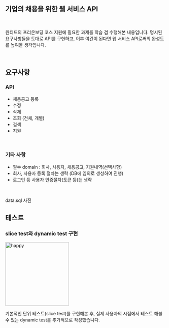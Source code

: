## 기업의 채용을 위한 웹 서비스 API

<br>

원티드의 프리온보딩 코스 지원에 필요한 과제를 학습 겸 수행해본 내용입니다.
명시된 요구사항들을 토대로 API를 구현하고, 이후 여건이 된다면 웹 서비스 API로써의 완성도를 높여볼 생각입니다.

<br>

## 요구사항

### API

- 채용공고 등록
- 수정
- 삭제
- 조회 (전체, 개별)
- 검색
- 지원

<br>

### 기타 사항
- 필수 domain : 회사, 사용자, 채용공고, 지원내역(선택사항)
- 회사, 사용자 등록 절차는 생략 (DB에 임의로 생성하여 진행)
- 로그인 등 사용자 인증절차(토큰 등)는 생략
   
<br>

data.sql
사진



## 테스트
### slice test와 dynamic test 구현

<img width="200" alt="happy" src="https://user-images.githubusercontent.com/95558880/196037011-37c7fe8e-2193-4a61-ae3a-ddd9db11a167.png">

기본적인 단위 테스트(slice test)를 구현해본 후, 실제 사용자의 시점에서 테스트 해볼 수 있는 dynamic test를 추가적으로 작성했습니다. 

